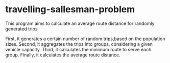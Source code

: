 # travelling-sallesman-problem
This program aims to calculate an average route distance for randomly generated trips

First, it generates a certain number of random trips,based on the population sizes.
Second, it aggregates the trips into groups, considering a given vehicle capacity.
Third, it calculates the minimum route to serve each group. 
Finally, it calculates the average route distance.
